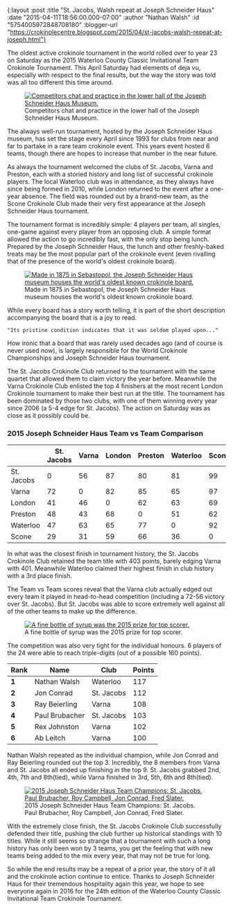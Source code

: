 {:layout :post
 :title "St. Jacobs, Walsh repeat at Joseph Schneider Haus"
 :date "2015-04-11T18:56:00.000-07:00"
 :author "Nathan Walsh"
 :id "5754005972848708180"
 :blogger-url "https://crokinolecentre.blogspot.com/2015/04/st-jacobs-walsh-repeat-at-joseph.html"}

The oldest active crokinole tournament in the world rolled over to year 23 on Saturday as the 2015 Waterloo County Classic Invitational Team Crokinole Tournament. This April Saturday had  elements of deja vu, especially with respect to the final results, but the way the story was told was all too different this time around.

<figure>
	<a href="/images/2015-04-11-st-jacobs-walsh-repeat-at-joseph/IMG\_3519.jpg"><img src="/images/2015-04-11-st-jacobs-walsh-repeat-at-joseph/IMG\_3519.jpg" alt="Competitors chat and practice in the lower hall of the Joseph Schneider Haus Museum." /></a>
	<figcaption>Competitors chat and practice in the lower hall of the Joseph Schneider Haus Museum.</figcaption>
</figure>

The always well-run tournament, hosted by the Joseph Schneider Haus museum, has set the stage every April since 1993 for clubs from near and far to partake in a rare team crokinole event. This years event hosted 6 teams, though there are hopes to increase that number in the near future.

As always the tournament welcomed the clubs of St. Jacobs, Varna and Preston, each with a storied history and long list of successful crokinole players. The local Waterloo club was in attendance, as they always have since being formed in 2010, while London returned to the event after a one-year absence. The field was rounded out by a brand-new team, as the Scone Crokinole Club made their very first appearance at the Joseph Schneider Haus tournament.

The tournament format is incredibly simple: 4 players per team, all singles, one-game against every player from an opposing club. A simple format allowed the action to go incredibly fast, with the only stop being lunch. Prepared by the Joseph Schneider Haus, the lunch and other freshly-baked treats may be the most popular part of the crokinole event (even rivalling that of the presence of the world's oldest crokinole board).

<figure>
	<a href="/images/2015-04-11-st-jacobs-walsh-repeat-at-joseph/IMG\_3523.jpg"><img src="/images/2015-04-11-st-jacobs-walsh-repeat-at-joseph/IMG\_3523.jpg" alt="Made in 1875 in Sebastopol, the Joseph Schneider Haus museum houses the world's oldest known crokinole board." /></a>
	<figcaption>Made in 1875 in Sebastopol, the Joseph Schneider Haus museum houses the world's oldest known crokinole board.</figcaption>
</figure>

While every board has a story worth telling, it is part of the short description accompanying the board that is a joy to read.

    "Its pristine condition indicates that it was seldom played upon..."

How ironic that a board that was rarely used decades ago (and of course is never used now), is largely responsible for the World Crokinole Championships and Joseph Schneider Haus tournament.

The St. Jacobs Crokinole Club returned to the tournament with the same quartet that allowed them to claim victory the year before. Meanwhile the Varna Crokinole Club enlisted the top 4 finishers at the most recent London Crokinole tournament to make their best run at the title. The tournament has been dominated by those two clubs, with one of them winning every year since 2006 (a 5-4 edge for St. Jacobs). The action on Saturday was as close as it possibly could be.

### 2015 Joseph Schneider Haus Team vs Team Comparison

<div class="table-wrapper">
<table>
	<thead>
		<tr>
			<th></th>
			<th>St. Jacobs</th>
			<th>Varna</th>
			<th>London</th>
			<th>Preston</th>
			<th>Waterloo</th>
			<th>Scone</th>
			<th></th>
			<th>Total</th>
			<th>Rank</th>
		</tr>
	</thead>
	<tbody>
		<tr>
			<td>St. Jacobs</td>
			<td>0</td>
			<td>56</td>
			<td>87</td>
			<td>80</td>
			<td>81</td>
			<td>99</td>
			<td></td>
			<td>403</td>
			<td>1</td>
		</tr>
		<tr>
			<td>Varna</td>
			<td>72</td>
			<td>0</td>
			<td>82</td>
			<td>85</td>
			<td>65</td>
			<td>97</td>
			<td></td>
			<td>401</td>
			<td>2</td>
		</tr>
		<tr>
			<td>London</td>
			<td>41</td>
			<td>46</td>
			<td>0</td>
			<td>62</td>
			<td>63</td>
			<td>69</td>
			<td></td>
			<td>281</td>
			<td>4</td>
		</tr>
		<tr>
			<td>Preston</td>
			<td>48</td>
			<td>43</td>
			<td>68</td>
			<td>0</td>
			<td>51</td>
			<td>62</td>
			<td></td>
			<td>272</td>
			<td>5</td>
		</tr>
		<tr>
			<td>Waterloo</td>
			<td>47</td>
			<td>63</td>
			<td>65</td>
			<td>77</td>
			<td>0</td>
			<td>92</td>
			<td></td>
			<td>344</td>
			<td>3</td>
		</tr>
		<tr>
			<td>Scone</td>
			<td>29</td>
			<td>31</td>
			<td>59</td>
			<td>66</td>
			<td>36</td>
			<td>0</td>
			<td></td>
			<td>221</td>
			<td>6</td>
		</tr>
	</tbody>
</table>
</div>

In what was the closest finish in tournament history, the St. Jacobs Crokinole Club retained the team title with 403 points, barely edging Varna with 401. Meanwhile Waterloo claimed their highest finish in club history with a 3rd place finish.

The Team vs Team scores reveal that the Varna club actually edged out every team it played in head-to-head competition (including a 72-56 victory over St. Jacobs). But St. Jacobs was able to score extremely well against all of the other teams to make up the difference.

<figure>
	<a href="/images/2015-04-11-st-jacobs-walsh-repeat-at-joseph/IMG\_3558.jpg"><img src="/images/2015-04-11-st-jacobs-walsh-repeat-at-joseph/IMG\_3558.jpg" alt="A fine bottle of syrup was the 2015 prize for top scorer." /></a>
	<figcaption>A fine bottle of syrup was the 2015 prize for top scorer.</figcaption>
</figure>

The competition was also very tight for the individual honours. 6 players of the 24 were able to reach triple-digits (out of a possible 160 points).

<div class="table-wrapper">
<table>
	<thead>
		<tr>
			<th>Rank</th>
			<th>Name</th>
			<th>Club</th>
			<th>Points</th>
		</tr>
	</thead>
	<tbody>
		<tr>
			<td><strong>1</strong></td>
			<td>Nathan Walsh</td>
			<td>Waterloo</td>
			<td>117</td>
		</tr>
		<tr>
			<td><strong>2</strong></td>
			<td>Jon Conrad</td>
			<td>St. Jacobs</td>
			<td>112</td>
		</tr>
		<tr>
			<td><strong>3</strong></td>
			<td>Ray Beierling</td>
			<td>Varna</td>
			<td>108</td>
		</tr>
		<tr>
			<td><strong>4</strong></td>
			<td>Paul Brubacher</td>
			<td>St. Jacobs</td>
			<td>103</td>
		</tr>
		<tr>
			<td><strong>5</strong></td>
			<td>Rex Johnston</td>
			<td>Varna</td>
			<td>102</td>
		</tr>
		<tr>
			<td><strong>6</strong></td>
			<td>Ab Leitch</td>
			<td>Varna</td>
			<td>100</td>
		</tr>
	</tbody>
</table>
</div>

Nathan Walsh repeated as the individual champion, while Jon Conrad and Ray Beierling rounded out the top 3. Incredibly, the 8 members from Varna and St. Jacobs all ended up finishing in the top 9. St. Jacobs grabbed 2nd, 4th, 7th and 8th(tied), while Varna finished in 3rd, 5th, 6th and 8th(tied).

<figure>
	<a href="/images/2015-04-11-st-jacobs-walsh-repeat-at-joseph/IMG\_3529.jpg"><img src="/images/2015-04-11-st-jacobs-walsh-repeat-at-joseph/IMG\_3529.jpg" alt="2015 Joseph Schneider Haus Team Champions: St. Jacobs. Paul Brubacher, Roy Campbell, Jon Conrad, Fred Slater." /></a>
	<figcaption>2015 Joseph Schneider Haus Team Champions: St. Jacobs. Paul Brubacher, Roy Campbell, Jon Conrad, Fred Slater.</figcaption>
</figure>

With the extremely close finish, the St. Jacobs Crokinole Club successfully defended their title, pushing the club further up historical standings with 10 titles. While it still seems so strange that a tournament with such a long history has only been won by 3 teams, you get the feeling that with new teams being added to the mix every year, that may not be true for long.

So while the end results may be a repeat of a prior year, the story of it all and the crokinole action continue to entice. Thanks to Joseph Schneider Haus for their tremendous hospitality again this year, we hope to see everyone again in 2016 for the 24th edition of the Waterloo County Classic Invitational Team Crokinole Tournament.

